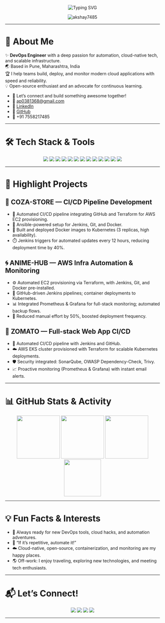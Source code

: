 <!-- Akshay Chavan GitHub Profile README -->

<p align="center">
  <img src="https://readme-typing-svg.demolab.com?font=Fira+Code&size=28&pause=1000&color=0E75B6&center=true&vCenter=true&width=700&lines=Hi+%F0%9F%91%8B%2C+I'm+Akshay+Chavan;DevOps+Engineer" alt="Typing SVG" />
</p>

<p align="center">
  <img src="https://komarev.com/ghpvc/?username=akshay7485&label=Profile%20views&color=0e75b6&style=flat" alt="akshay7485" />
</p>

---

# 🚀 About Me

✨ **DevOps Engineer** with a deep passion for automation, cloud-native tech, and scalable infrastructure.  
🌏 Based in Pune, Maharashtra, India  
🏆 I help teams build, deploy, and monitor modern cloud applications with speed and reliability.  
💡 Open-source enthusiast and an advocate for continuous learning.

- 💬 Let’s connect and build something awesome together!
- 📧 [ap0381368@gmail.com](mailto:ap0381368@gmail.com)
- 💼 [LinkedIn](https://www.linkedin.com/in/akshay-chavan-19618a269)
- 🐙 [GitHub](https://github.com/akshay7485)
- 📱 +91 7558217485

---

# 🛠️ Tech Stack & Tools

<p align="center">
  <img src="https://img.shields.io/badge/Jenkins-%232C5263?style=for-the-badge&logo=jenkins&logoColor=white" />
  <img src="https://img.shields.io/badge/Docker-%230db7ed?style=for-the-badge&logo=docker&logoColor=white" />
  <img src="https://img.shields.io/badge/Kubernetes-%23326ce5?style=for-the-badge&logo=kubernetes&logoColor=white" />
  <img src="https://img.shields.io/badge/Ansible-%231A1918?style=for-the-badge&logo=ansible&logoColor=white" />
  <img src="https://img.shields.io/badge/SonarQube-%2300bfae?style=for-the-badge&logo=sonarqube&logoColor=white" />
  <img src="https://img.shields.io/badge/OWASP-%23000000?style=for-the-badge&logo=owasp&logoColor=white" />
  <img src="https://img.shields.io/badge/AWS-%23FF9900?style=for-the-badge&logo=amazon-aws&logoColor=white" />
  <img src="https://img.shields.io/badge/Grafana-%23F46800?style=for-the-badge&logo=grafana&logoColor=white" />
  <img src="https://img.shields.io/badge/Prometheus-%23E6522C?style=for-the-badge&logo=prometheus&logoColor=white" />
  <img src="https://img.shields.io/badge/Python-%233776AB?style=for-the-badge&logo=python&logoColor=white" />
  <img src="https://img.shields.io/badge/Bash-%234EAA25?style=for-the-badge&logo=gnubash&logoColor=white" />
  <img src="https://img.shields.io/badge/Terraform-%235835CC?style=for-the-badge&logo=terraform&logoColor=white" />
  <img src="https://img.shields.io/badge/Git-%23F05032?style=for-the-badge&logo=git&logoColor=white" />
</p>

---

# 🌟 Highlight Projects

## 🛒 COZA-STORE — CI/CD Pipeline Development
- 🚀 Automated CI/CD pipeline integrating GitHub and Terraform for AWS EC2 provisioning.
- 🤖 Ansible-powered setup for Jenkins, Git, and Docker.
- 🐳 Built and deployed Docker images to Kubernetes (3 replicas, high availability).
- ⏱️ Jenkins triggers for automated updates every 12 hours, reducing deployment time by 40%.

## 🌀 ANIME-HUB — AWS Infra Automation & Monitoring
- ⚙️ Automated EC2 provisioning via Terraform, with Jenkins, Git, and Docker pre-installed.
- 🔗 GitHub-driven Jenkins pipelines; container deployments to Kubernetes.
- 📊 Integrated Prometheus & Grafana for full-stack monitoring; automated backup flows.
- 🤩 Reduced manual effort by 50%, boosted deployment frequency.

## 🍴 ZOMATO — Full-stack Web App CI/CD
- 🔄 Automated CI/CD pipeline with Jenkins and GitHub.
- ☁️ AWS EKS cluster provisioned with Terraform for scalable Kubernetes deployments.
- 🛡️ Security integrated: SonarQube, OWASP Dependency-Check, Trivy.
- 📈 Proactive monitoring (Prometheus & Grafana) with instant email alerts.

---

# 📊 GitHub Stats & Activity

<p align="center">
  <img src="https://github-readme-stats.vercel.app/api?username=akshay7485&show_icons=true&theme=tokyonight" height="140" />
  <img src="https://github-readme-streak-stats.herokuapp.com/?user=akshay7485&theme=tokyonight" height="140" />
  <img src="https://github-readme-stats.vercel.app/api/top-langs/?username=akshay7485&layout=compact&theme=tokyonight" height="140" />
  <img src="https://github-profile-trophy.vercel.app/?username=akshay7485&theme=onestar&row=1&column=6" height="120" />
</p>

---

# 💡 Fun Facts & Interests

- 🧠 Always ready for new DevOps tools, cloud hacks, and automation adventures.
- 🤖 “If it’s repetitive, automate it!”
- ☁️ Cloud-native, open-source, containerization, and monitoring are my happy places.
- 🌎 Off-work: I enjoy traveling, exploring new technologies, and meeting tech enthusiasts.

---

# 📬 Let’s Connect!

<p align="center">
  <a href="mailto:ap0381368@gmail.com"><img src="https://img.shields.io/badge/Email-%23D14836?style=for-the-badge&logo=gmail&logoColor=white" /></a>
  <a href="https://www.linkedin.com/in/akshay-chavan-19618a269"><img src="https://img.shields.io/badge/LinkedIn-%230077B5?style=for-the-badge&logo=linkedin&logoColor=white" /></a>
  <a href="https://github.com/akshay7485"><img src="https://img.shields.io/badge/GitHub-%2312100E?style=for-the-badge&logo=github&logoColor=white" /></a>
  <a href="tel:+917558217485"><img src="https://img.shields.io/badge/Phone-%2300C300?style=for-the-badge&logo=phone&logoColor=white" /></a>
</p>

---

<!--
**akshay7485/akshay7485** is a ✨ special ✨ repository because its `README.md` (this file) appears on your GitHub profile.
-->

